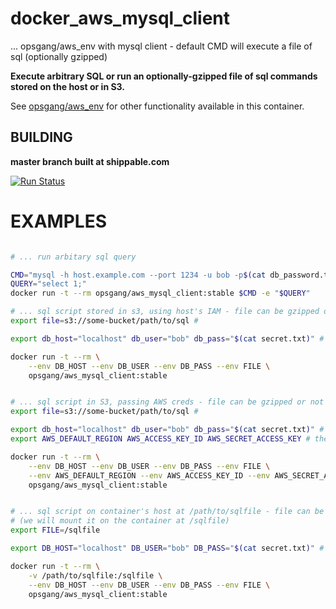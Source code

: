 [1]: https://github.com/opsgang/docker_aws_env "github repo for aws_env docker image"
# docker\_aws\_mysql\_client

... opsgang/aws\_env with mysql client - default CMD will execute a file of sql (optionally gzipped)

**Execute arbitrary SQL or run an optionally-gzipped file of sql commands stored on the host or in S3.**

See [opsgang/aws\_env][1] for other functionality available in this container.

## BUILDING

**master branch built at shippable.com**

[![Run Status](https://api.shippable.com/projects/58e3c53abefe150700ec299b/badge?branch=master)](https://api.shippable.com/projects/58e3c53abefe150700ec299b)

# EXAMPLES

```bash

# ... run arbitary sql query

CMD="mysql -h host.example.com --port 1234 -u bob -p$(cat db_password.txt) my_db"
QUERY="select 1;"
docker run -t --rm opsgang/aws_mysql_client:stable $CMD -e "$QUERY"

```

```bash
# ... sql script stored in s3, using host's IAM - file can be gzipped or not.
export file=s3://some-bucket/path/to/sql #

export db_host="localhost" db_user="bob" db_pass="$(cat secret.txt)" # change values as needed

docker run -t --rm \
    --env DB_HOST --env DB_USER --env DB_PASS --env FILE \
    opsgang/aws_mysql_client:stable
```

```bash

# ... sql script in S3, passing AWS creds - file can be gzipped or not
export file=s3://some-bucket/path/to/sql #

export db_host="localhost" db_user="bob" db_pass="$(cat secret.txt)" # change values as needed
export AWS_DEFAULT_REGION AWS_ACCESS_KEY_ID AWS_SECRET_ACCESS_KEY # these should be defined already

docker run -t --rm \
    --env DB_HOST --env DB_USER --env DB_PASS --env FILE \
    --env AWS_DEFAULT_REGION --env AWS_ACCESS_KEY_ID --env AWS_SECRET_ACCESS_KEY \
    opsgang/aws_mysql_client:stable

```

```bash

# ... sql script on container's host at /path/to/sqlfile - file can be gzipped or not.
# (we will mount it on the container at /sqlfile)
export FILE=/sqlfile

export DB_HOST="localhost" DB_USER="bob" DB_PASS="$(cat secret.txt)" # change values as needed

docker run -t --rm \
    -v /path/to/sqlfile:/sqlfile \
    --env DB_HOST --env DB_USER --env DB_PASS --env FILE \
    opsgang/aws_mysql_client:stable

```

